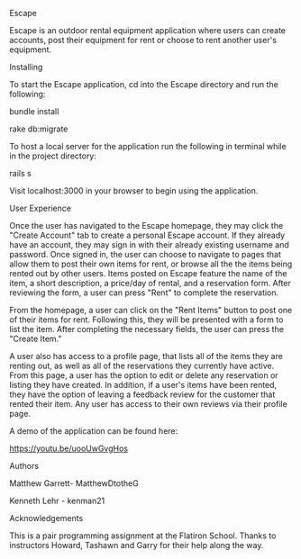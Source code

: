 Escape

Escape is an outdoor rental equipment application where users can create accounts, post their equipment for rent or choose to rent another user's equipment.

Installing

To start the Escape application, cd into the Escape directory and run the following:

bundle install

rake db:migrate

To host a local server for the application run the following in terminal while in the project directory:

rails s

Visit localhost:3000 in your browser to begin using the application.

User Experience

Once the user has navigated to the Escape homepage, they may click the "Create Account" tab to create a personal Escape account. If they already have an account, they may sign in with their already existing username and password. Once signed in, the user can choose to navigate to pages that allow them to post their own items for rent, or browse all the the items being rented out by other users. Items posted on Escape feature the name of the item, a short description, a price/day of rental, and a reservation form. After reviewing the form, a user can press "Rent" to complete the reservation.

From the homepage, a user can click on the "Rent Items" button to post one of their items for rent. Following this, they will be presented with a form to list the item. After completing the necessary fields, the user can press the "Create Item."

A user also has access to a profile page, that lists all of the items they are renting out, as well as all of the reservations they currently have active. From this page, a user has the option to edit or delete any reservation or listing they have created. In addition, if a user's items have been rented, they have the option of leaving a feedback review for the customer that rented their item. Any user has access to their own reviews via their profile page.

A demo of the application can be found here: 

https://youtu.be/uooUwGvgHos

Authors

Matthew Garrett- MatthewDtotheG

Kenneth Lehr  - kenman21

Acknowledgements

This is a pair programming assignment at the Flatiron School. Thanks to instructors Howard, Tashawn and Garry for their help along the way.
